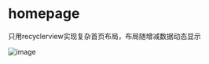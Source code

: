 # homepage
只用recyclerview实现复杂首页布局，布局随增减数据动态显示

![image](https://github.com/magicbaby810/SKRecyclerView/master/imgs/s1.jpg)